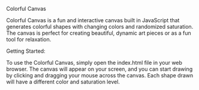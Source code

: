 Colorful Canvas

Colorful Canvas is a fun and interactive canvas built in JavaScript that generates colorful shapes with changing colors and randomized saturation. The canvas is perfect for creating beautiful, dynamic art pieces or as a fun tool for relaxation.

Getting Started:

To use the Colorful Canvas, simply open the index.html file in your web browser. The canvas will appear on your screen, and you can start drawing by clicking and dragging your mouse across the canvas. Each shape drawn will have a different color and saturation level.


